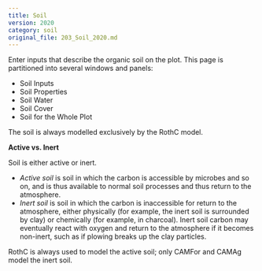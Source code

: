 ```yaml
---
title: Soil
version: 2020
category: soil
original_file: 203_Soil_2020.md
---
```


Enter inputs that describe the organic soil on the plot. This page is
partitioned into several windows and panels:

- Soil Inputs
- Soil Properties
- Soil Water
- Soil Cover
- Soil for the Whole Plot

The soil is always modelled exclusively by the RothC
model.

**Active vs. Inert**

Soil is either active or inert.

- *Active soil* is soil in which the carbon is accessible by microbes
  and so on, and is thus available to normal soil processes and thus
  return to the atmosphere.
- *Inert soil* is soil in which the carbon is inaccessible for return to
  the atmosphere, either physically (for example, the inert soil is
  surrounded by clay) or chemically (for example, in charcoal). Inert
  soil carbon may eventually react with oxygen and return to the
  atmosphere if it becomes non-inert, such as if plowing breaks up the
  clay particles.

RothC is always used to model the active soil; only
CAMFor and CAMAg model the inert soil.
